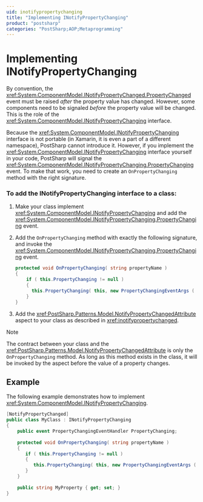 ```yaml
---
uid: inotifypropertychanging
title: "Implementing INotifyPropertyChanging"
product: "postsharp"
categories: "PostSharp;AOP;Metaprogramming"
---
```

# Implementing INotifyPropertyChanging

By convention, the <xref:System.ComponentModel.INotifyPropertyChanged.PropertyChanged> event must be raised *after* the property value has changed. However, some components need to be signaled *before* the property value will be changed. This is the role of the <xref:System.ComponentModel.INotifyPropertyChanging> interface. 

Because the <xref:System.ComponentModel.INotifyPropertyChanging> interface is not portable (in Xamarin, it is even a part of a different namespace), PostSharp cannot introduce it. However, if you implement the <xref:System.ComponentModel.INotifyPropertyChanging> interface yourself in your code, PostSharp will signal the <xref:System.ComponentModel.INotifyPropertyChanging.PropertyChanging> event. To make that work, you need to create an `OnPropertyChanging` method with the right signature. 


### To add the INotifyPropertyChanging interface to a class:

1. Make your class implement <xref:System.ComponentModel.INotifyPropertyChanging> and add the <xref:System.ComponentModel.INotifyPropertyChanging.PropertyChanging> event. 


2. Add the `OnPropertyChanging` method with exactly the following signature, and invoke the <xref:System.ComponentModel.INotifyPropertyChanging.PropertyChanging> event. 

    ```csharp
    protected void OnPropertyChanging( string propertyName )
    {
        if ( this.PropertyChanging != null )
        {
          this.PropertyChanging( this, new PropertyChangingEventArgs ( propertyName ) );
        }
    }
    ```


3. Add the <xref:PostSharp.Patterns.Model.NotifyPropertyChangedAttribute> aspect to your class as described in <xref:inotifypropertychanged>. 


> [!NOTE]
> The contract between your class and the <xref:PostSharp.Patterns.Model.NotifyPropertyChangedAttribute> is only the `OnPropertyChanging` method. As long as this method exists in the class, it will be invoked by the aspect before the value of a property changes. 


## Example

The following example demonstrates how to implement <xref:System.ComponentModel.INotifyPropertyChanging>. 

```csharp
[NotifyPropertyChanged]                
public class MyClass : INotifyPropertyChanging
{
    public event PropertyChangingEventHandler PropertyChanging;
    
    protected void OnPropertyChanging( string propertyName )
    {
       if ( this.PropertyChanging != null )
       {
          this.PropertyChanging( this, new PropertyChangingEventArgs ( propertyName ) );
       }
    }
    
    public string MyProperty { get; set; }
}
```

